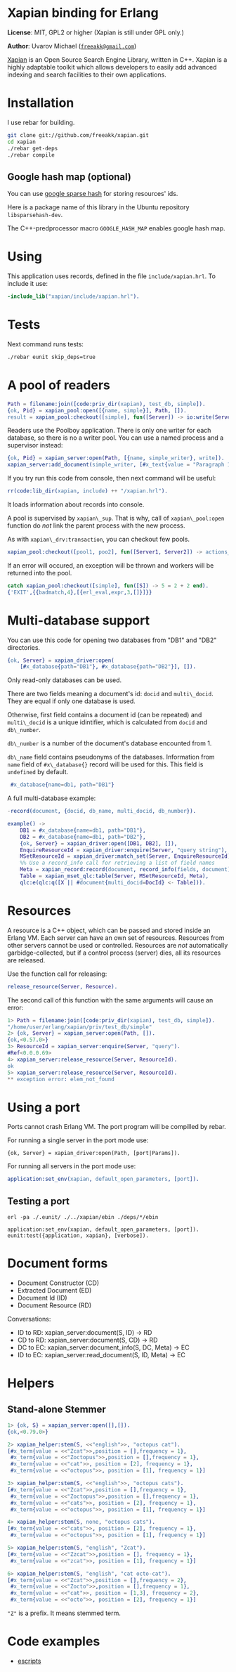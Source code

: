 Xapian binding for Erlang
=========================

__License__: MIT, GPL2 or higher (Xapian is still under GPL only.)

__Author__: Uvarov Michael ([`freeakk@gmail.com`](mailto:freeakk@gmail.com))


[Xapian](http://xapian.org/) is an Open Source Search Engine Library, 
written in C++.
Xapian is a highly adaptable toolkit which allows developers to easily add 
advanced indexing and search facilities to their own applications.


Installation
============

I use rebar for building.

```bash
git clone git://github.com/freeakk/xapian.git
cd xapian
./rebar get-deps
./rebar compile
```

Google hash map (optional)
--------------------------

You can use [google sparse hash](http://code.google.com/p/sparsehash/?redir=1) 
for storing resources' ids.

Here is a package name of this library in the Ubuntu repository
`libsparsehash-dev`.

The C++-predprocessor macro `GOOGLE_HASH_MAP` enables google hash map.


Using
=====

This application uses records, defined in the file `include/xapian.hrl`. 
To include it use:

```erlang
-include_lib("xapian/include/xapian.hrl").
```



Tests
=====

Next command runs tests:

```bash
./rebar eunit skip_deps=true
```


A pool of readers
=================

```erlang
Path = filename:join([code:priv_dir(xapian), test_db, simple]).
{ok, Pid} = xapian_pool:open([{name, simple}], Path, []).
result = xapian_pool:checkout([simple], fun([Server]) -> io:write(Server), result end).
```

Readers use the Poolboy application. 
There is only one writer for each database, so there is no a writer pool.
You can use a named process and a supervisor instead:

```erlang
{ok, Pid} = xapian_server:open(Path, [{name, simple_writer}, write]).
xapian_server:add_document(simple_writer, [#x_text{value = "Paragraph 1"}]).
```

If you try run this code from console, then next command will be useful:

```erlang
rr(code:lib_dir(xapian, include) ++ "/xapian.hrl").
```

It loads information about records into console.


A pool is supervised by `xapian\_sup`. That is why, call of 
`xapian\_pool:open` function do *not* link the parent process with the new 
process. 

As with `xapian\_drv:transaction`, you can checkout few pools.

```erlang
xapian_pool:checkout([pool1, poo2], fun([Server1, Server2]) -> actions_here end).
```
 
If an error will occured, an exception will be thrown and workers 
will be returned into the pool.

```erlang
catch xapian_pool:checkout([simple], fun([S]) -> 5 = 2 + 2 end).
{'EXIT',{{badmatch,4},[{erl_eval,expr,3,[]}]}}
```


Multi-database support
======================

You can use this code for opening two databases from "DB1" and "DB2" directories.

```erlang
{ok, Server} = xapian_driver:open(
    [#x_database{path="DB1"}, #x_database{path="DB2"}], []).
```

Only read-only databases can be used.

There are two fields meaning a document's id: `docid` and `multi\_docid`.
They are equal if only one database is used.

Otherwise, first field contains a document id (can be repeated) and 
`multi\_docid` is a unique idintifier, which is calculated from 
`docid` and `db\_number`.

`db\_number` is a number of the document's database encounted from 1.

`db\_name` field contains pseudonyms of the databases.
Information from `name` field of `#x\_database{}` record will be used for 
this. This field is `undefined` by default.

```erlang
 #x_database{name=db1, path="DB1"}
```

A full multi-database example:

```erlang
-record(document, {docid, db_name, multi_docid, db_number}).

example() ->
    DB1 = #x_database{name=db1, path="DB1"}, 
    DB2 = #x_database{name=db1, path="DB2"},
    {ok, Server} = xapian_driver:open([DB1, DB2], []),
    EnquireResourceId = xapian_driver:enquire(Server, "query string"),
    MSetResourceId = xapian_driver:match_set(Server, EnquireResourceId),
    %% Use a record_info call for retrieving a list of field names
    Meta = xapian_record:record(document, record_info(fields, document)),
    Table = xapian_mset_qlc:table(Server, MSetResourceId, Meta),
    qlc:e(qlc:q([X || #document{multi_docid=DocId} <- Table])).
```


Resources
=========

A resource is a C++ object, which can be passed and stored inside an Erlang VM.
Each server can have an own set of resources. Resources from other servers 
cannot be used or controlled.
Resources are _not_ automatically garbidge-collected, but if a control process 
(server) dies, all its resources are released.

Use the function call for releasing:

```erlang
release_resource(Server, Resource).
```

The second call of this function with the same arguments will cause an error:

```erlang
1> Path = filename:join([code:priv_dir(xapian), test_db, simple]).
"/home/user/erlang/xapian/priv/test_db/simple"
2> {ok, Server} = xapian_server:open(Path, []).
{ok,<0.57.0>}
3> ResourceId = xapian_server:enquire(Server, "query").                    
#Ref<0.0.0.69>
4> xapian_server:release_resource(Server, ResourceId).                     
ok
5> xapian_server:release_resource(Server, ResourceId).
** exception error: elem_not_found
```


Using a port 
============

Ports cannot crash Erlang VM.
The port program will be compilled by rebar.

For running a single server in the port mode use:

```erkang
{ok, Server} = xapian_driver:open(Path, [port|Params]).
```

For running all servers in the port mode use:

```erlang
application:set_env(xapian, default_open_parameters, [port]).
```

Testing a port 
--------------

```
erl -pa ./.eunit/ ./../xapian/ebin ./deps/*/ebin

application:set_env(xapian, default_open_parameters, [port]).
eunit:test({application, xapian}, [verbose]).
```


Document forms
==============

* Document Constructor (CD)
* Extracted Document (ED)
* Document Id (ID)
* Document Resource (RD)


Conversations:

* ID to RD: xapian_server:document(S, ID) -> RD
* CD to RD: xapian_server:document(S, CD) -> RD
* DC to EC: xapian_server:document_info(S, DC, Meta) -> EC
* ID to EC: xapian_server:read_document(S, ID, Meta) -> EC


Helpers
=======

Stand-alone Stemmer
-------------------

```erlang
1> {ok, S} = xapian_server:open([],[]).                      
{ok,<0.79.0>}

2> xapian_helper:stem(S, <<"english">>, "octopus cat").      
[#x_term{value = <<"Zcat">>,position = [],frequency = 1},
 #x_term{value = <<"Zoctopus">>,position = [],frequency = 1},
 #x_term{value = <<"cat">>, position = [2], frequency = 1},
 #x_term{value = <<"octopus">>, position = [1], frequency = 1}]

3> xapian_helper:stem(S, <<"english">>, "octopus cats").
[#x_term{value = <<"Zcat">>,position = [],frequency = 1},
 #x_term{value = <<"Zoctopus">>,position = [],frequency = 1},
 #x_term{value = <<"cats">>, position = [2], frequency = 1},
 #x_term{value = <<"octopus">>, position = [1], frequency = 1}]

4> xapian_helper:stem(S, none, "octopus cats").         
[#x_term{value = <<"cats">>, position = [2], frequency = 1},
 #x_term{value = <<"octopus">>, position = [1], frequency = 1}]

5> xapian_helper:stem(S, "english", "Zcat").    
[#x_term{value = <<"Zzcat">>,position = [], frequency = 1},
 #x_term{value = <<"zcat">>, position = [1], frequency = 1}]

6> xapian_helper:stem(S, "english", "cat octo-cat").    
[#x_term{value = <<"Zcat">>,position = [],frequency = 2},
 #x_term{value = <<"Zocto">>,position = [],frequency = 1},
 #x_term{value = <<"cat">>, position = [1,3], frequency = 2},
 #x_term{value = <<"octo">>, position = [2], frequency = 1}]
```

`"Z"` is a prefix. It means stemmed term.


Code examples
=============

* [escripts](https://github.com/freeakk/xapian-examples)
